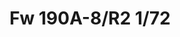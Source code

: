 ---
title: "Fw 190A-8/R2  1/72"
price: 1900 
desc: "PROFIPACK, Fw 190A-8/R2  1/72, razmera: 1/72"
img_path: "/assets/img/70112.jpg"
brand: EDUARD
available: false
special_offer: false
new: false
soon: false
cat: "Plasticne-Makete"
subcat: "PM-EDUARD"
subsubcat: ""
sifra: "70112"
---
